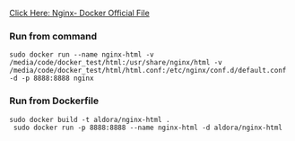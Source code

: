 [Click Here: Nginx- Docker Official File](https://hub.docker.com/_/nginx)

### Run from command
`sudo docker run --name nginx-html -v /media/code/docker_test/html:/usr/share/nginx/html -v /media/code/docker_test/html/html.conf:/etc/nginx/conf.d/default.conf -d -p 8888:8888 nginx`

### Run from Dockerfile
```
sudo docker build -t aldora/nginx-html .
 sudo docker run -p 8888:8888 --name nginx-html -d aldora/nginx-html
```